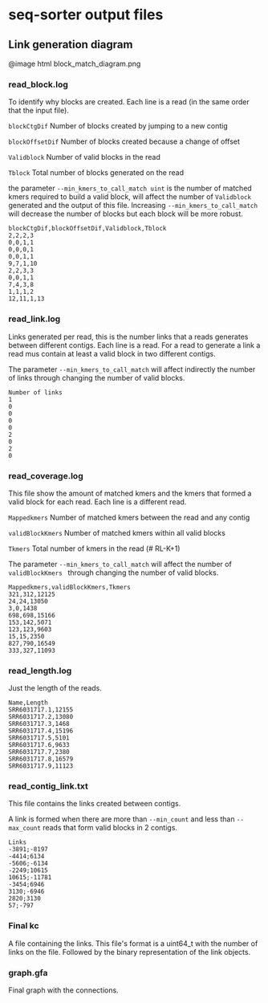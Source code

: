 # seq-sorter output files

## Link generation diagram
@image html block_match_diagram.png

### read_block.log

To identify why blocks are created. Each line is a read (in the same order that the input file).


`blockCtgDif` Number of blocks created by jumping to a new contig

`blockOffsetDif` Number of blocks created because a change of offset

`Validblock` Number of valid blocks in the read

`Tblock` Total number of blocks generated on the read

the parameter `--min_kmers_to_call_match uint` is the number of matched kmers required to build a valid block, will affect the number of `Validblock` generated and the output of this file. Increasing `--min_kmers_to_call_match` will decrease the number of blocks but each block will be more robust.


    blockCtgDif,blockOffsetDif,Validblock,Tblock
    2,2,2,3
    0,0,1,1
    0,0,0,1
    0,0,1,1
    9,7,1,10
    2,2,3,3
    0,0,1,1
    7,4,3,8
    1,1,1,2
    12,11,1,13

### read_link.log

Links generated per read, this is the number links that a reads generates between different contigs. Each line is a read. For a read to generate a link a read mus contain at least a valid block in two different contigs.

The parameter `--min_kmers_to_call_match` will affect indirectly the number of links through changing the number of valid blocks.

    Number of links
    1
    0
    0
    0
    0
    2
    0
    2
    0

### read_coverage.log

This file show the amount of matched kmers and the kmers that formed a valid block for each read. Each line is a different read.

`Mappedkmers` Number of matched kmers between the read and any contig

`validBlockKmers` Number of matched kmers within all valid blocks

`Tkmers` Total number of kmers in the read (# RL-K+1)

The parameter `--min_kmers_to_call_match` will affect the number of `validBlockKmers ` through changing the number of valid blocks.

    Mappedkmers,validBlockKmers,Tkmers
    321,312,12125
    24,24,13050
    3,0,1438
    698,698,15166
    153,142,5071
    123,123,9603
    15,15,2350
    827,790,16549
    333,327,11093

### read_length.log

Just the length of the reads.

    Name,Length
    SRR6031717.1,12155
    SRR6031717.2,13080
    SRR6031717.3,1468
    SRR6031717.4,15196
    SRR6031717.5,5101
    SRR6031717.6,9633
    SRR6031717.7,2380
    SRR6031717.8,16579
    SRR6031717.9,11123


### read_contig_link.txt

This file contains the links created between contigs. 

A link is formed when there are more than `--min_count` and less than `--max_count` reads that form valid blocks in 2 contigs.

    Links
    -3891;-8197
    -4414;6134
    -5606;-6134
    -2249;10615
    10615;-11781
    -3454;6946
    3130;-6946
    2820;3130
    57;-797

### Final kc

A file containing the links. This file's format is a uint64_t with the number of links on the file. 
Followed by the binary representation of the link objects.

### graph.gfa

Final graph with the connections.